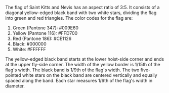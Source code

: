 The flag of Saint Kitts and Nevis has an aspect ratio of 3:5. It consists of a diagonal yellow-edged black band with two white stars, dividing the flag into green and red triangles. The color codes for the flag are:

1. Green (Pantone 347): #009E60
2. Yellow (Pantone 116): #FFD700
3. Red (Pantone 186): #CE1126
4. Black: #000000
5. White: #FFFFFF

The yellow-edged black band starts at the lower hoist-side corner and ends at the upper fly-side corner. The width of the yellow border is 1/15th of the flag's width. The black band is 1/9th of the flag's width. The two five-pointed white stars on the black band are centered vertically and equally spaced along the band. Each star measures 1/6th of the flag's width in diameter.